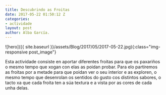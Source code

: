 ```yaml
---
title: Descubrindo as Froitas
date: 2017-05-22 01:50:12 Z
categories:
- actividade
layout: post
author: Alba García.
---
```


![hero]({{ site.baseurl }}/assets/Blog/2017/05/2017-05-22.jpg){:class="img-responsive post_image"}
<br>


Esta actividade consiste en aportar diferentes froitas para que os paxariños o mesmo tempo que xogan con elas as poidan probar. Para elo partiremos as froitas por a metade para que poidan ver o seu interior e as exploren, o mesmo tempo que desenrolan os sentidos do gusto cos distintos sabores, o tacto xa que cada froita ten a súa textura e a vista por as cores de cada unha delas.
